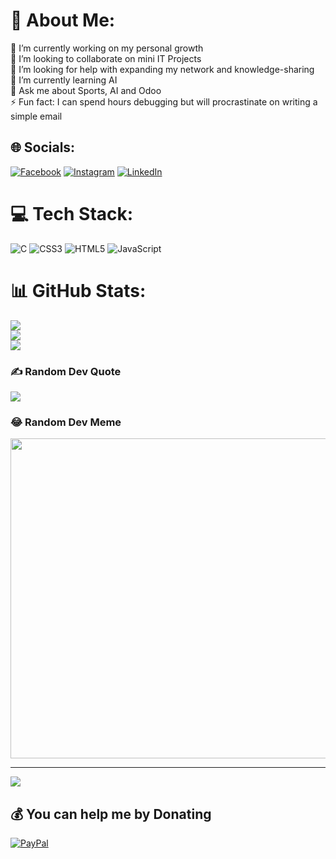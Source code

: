 # 💫 About Me:
🔭 I’m currently working on my personal growth<br>👯 I’m looking to collaborate on mini IT Projects <br>🤝 I’m looking for help with expanding my network and knowledge-sharing<br>🌱 I’m currently learning AI<br>💬 Ask me about Sports, AI and Odoo <br>⚡ Fun fact: I can spend hours debugging but will procrastinate on writing a simple email 


## 🌐 Socials:
[![Facebook](https://img.shields.io/badge/Facebook-%231877F2.svg?logo=Facebook&logoColor=white)](https://facebook.com/imad.annasi) [![Instagram](https://img.shields.io/badge/Instagram-%23E4405F.svg?logo=Instagram&logoColor=white)](https://instagram.com/oji.no.imaddo) [![LinkedIn](https://img.shields.io/badge/LinkedIn-%230077B5.svg?logo=linkedin&logoColor=white)](https://linkedin.com/in/imadelannasi) 

# 💻 Tech Stack:
![C](https://img.shields.io/badge/c-%2300599C.svg?style=for-the-badge&logo=c&logoColor=white) ![CSS3](https://img.shields.io/badge/css3-%231572B6.svg?style=for-the-badge&logo=css3&logoColor=white) ![HTML5](https://img.shields.io/badge/html5-%23E34F26.svg?style=for-the-badge&logo=html5&logoColor=white) ![JavaScript](https://img.shields.io/badge/javascript-%23323330.svg?style=for-the-badge&logo=javascript&logoColor=%23F7DF1E)
# 📊 GitHub Stats:
![](https://github-readme-stats.vercel.app/api?username=imadtheking&theme=tokyonight&hide_border=false&include_all_commits=true&count_private=false)<br/>
![](https://github-readme-streak-stats.herokuapp.com/?user=imadtheking&theme=tokyonight&hide_border=false)<br/>
![](https://github-readme-stats.vercel.app/api/top-langs/?username=imadtheking&theme=tokyonight&hide_border=false&include_all_commits=true&count_private=false&layout=compact)

### ✍️ Random Dev Quote
![](https://quotes-github-readme.vercel.app/api?type=horizontal&theme=radical)

### 😂 Random Dev Meme
<img src="https://rm.up.railway.app/" width="512px"/>

---
[![](https://visitcount.itsvg.in/api?id=imadtheking&icon=8&color=9)](https://visitcount.itsvg.in)

  ## 💰 You can help me by Donating
  [![PayPal](https://img.shields.io/badge/PayPal-00457C?style=for-the-badge&logo=paypal&logoColor=white)](https://paypal.me/elannasii) 

  
<!-- Proudly created with GPRM ( https://gprm.itsvg.in ) -->
